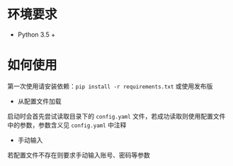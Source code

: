 # 环境要求
- Python 3.5 +

# 如何使用
第一次使用请安装依赖：`pip install -r requirements.txt` 或使用发布版
- 从配置文件加载

启动时会首先尝试读取目录下的 `config.yaml` 文件，若成功读取则使用配置文件中的参数，参数含义见 `config.yaml` 中注释

- 手动输入

若配置文件不存在则要求手动输入账号、密码等参数